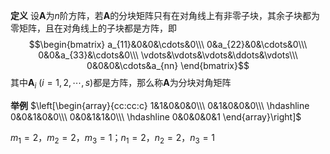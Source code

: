 **定义**
设$\boldsymbol{A}$为$n$阶方阵，若$\boldsymbol{A}$的分块矩阵只有在对角线上有非零子块，其余子块都为零矩阵，且在对角线上的子块都是方阵，即
$$\begin{bmatrix}
a_{11}&0&0&\cdots&0\\\ 
0&a_{22}&0&\cdots&0\\\ 
0&0&a_{33}&\cdots&0\\\ 
\vdots&\vdots&\vdots&\ddots&\vdots\\\ 
0&0&0&\cdots&a_{nn}
\end{bmatrix}$$
其中$\boldsymbol{A}_i \ (i=1,2,\cdots,s)$都是方阵，那么称$\boldsymbol{A}$为分块对角矩阵

**举例**
$\left[\begin{array}{cc:cc:c}
1&1&0&0&0\\\ 
0&1&0&0&0\\\ 
\hdashline
0&0&1&0&0\\\ 
0&0&1&1&0\\\ 
\hdashline
0&0&0&0&1
\end{array}\right]$

$m_1=2，m_2=2，m_3=1；n_1=2，n_2=2，n_3=1$